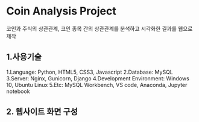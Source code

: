 # Coin Analysis Project
코인과 주식의 상관관계, 코인 종목 간의 상관관계를 분석하고 시각화한 결과를 웹으로 제작

## 1.사용기술
1.Language: Python, HTML5, CSS3, Javascript
2.Database: MySQL
3.Server: Nginx, Gunicorn, Django
4.Development Environment: Windows 10, Ubuntu Linux
5.Etc: MySQL Workbench, VS code, Anaconda, Jupyter notebook

## 2. 웹사이트 화면 구성
